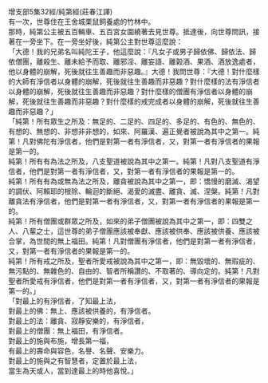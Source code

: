 增支部5集32經/純第經(莊春江譯)  
有一次，世尊住在王舍城栗鼠飼養處的竹林中。  
那時，純第公主被五百輛車、五百宮女圍繞著去見世尊。抵達後，向世尊問訊，接著在一旁坐下。在一旁坐好後，純第公主對世尊這麼說：  
「大德！我的兄弟名叫純陀王子，他這麼說：『凡女子或男子歸依佛、歸依法、歸依僧團，離殺生、離未給予而取、離邪淫、離妄語、離榖酒、果酒、酒放逸處者，他以身體的崩解，死後就往生善趣而非惡趣。』大德！我問世尊：『大德！對什麼樣的大師有淨信者以身體的崩解，死後就往生善趣而非惡趣？對什麼樣的法有淨信者以身體的崩解，死後就往生善趣而非惡趣？對什麼樣的僧團有淨信者以身體的崩解，死後就往生善趣而非惡趣？對什麼樣的戒完成者以身體的崩解，死後就往生善趣而非惡趣？」  
「純第！所有眾生之所及：無足的、二足的、四足的、多足的、有色的、無色的、有想的、無想的、非想非非想的，如來、阿羅漢、遍正覺者被說為其中之第一。純第！凡對佛陀有淨信者，他們是對第一者有淨信者，又，對第一者有淨信者的果報是第一的。  
純第！所有有為法之所及，八支聖道被說為其中之第一。純第！凡對八支聖道有淨信者，他們是對第一者有淨信者，又，對第一者有淨信者的果報是第一的。  
純第！所有有為或無為法之所及，離貪被說為其中之第一，即：憍慢的磨滅、渴望的調伏、阿賴耶的根除、輪迴的斷絕、渴愛的滅盡、離貪、滅、涅槃。純第！凡對離貪法有淨信者，他們是對第一者有淨信者，又，對第一者有淨信者的果報是第一的。  
純第！所有僧團或群眾之所及，如來的弟子僧團被說為其中之第一，即：四雙之人、八輩之士，這世尊的弟子僧團應該被奉獻、應該被供奉、應該被供養、應該被合掌，為世間的無上福田。純第！凡對僧團有淨信者，他們是對第一者有淨信者，又，對第一者有淨信者的果報是第一的。  
純第！所有戒之所及，聖者所愛戒被說為其中之第一，即：無毀壞的、無瑕疵的、無污點的、無雜色的、自由的、智者所稱讚的、不取著的、導向定的。純第！凡對聖者所愛戒有淨信者，他們是對第一者有淨信者，又，對第一者有淨信者的果報是第一的。」  
「對最上的有淨信者，了知最上法，  
對最上的佛：無上、應該被供養的，有淨信者。  
對最上的法：離貪、寂靜安樂的，有淨信者，  
對最上的僧團：無上福田，有淨信者。  
對最上的施與布施，增長第一福，  
有最上的壽命與容色，名譽、名聲、安樂力。  
對最上的施與之有智慧者，定置於最上法，  
當生為天或人，當到達最上的時他喜悅。」  
  
  
